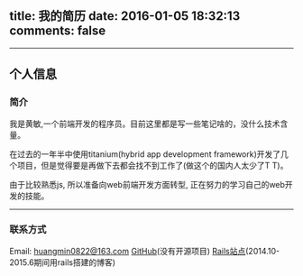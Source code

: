 title: 我的简历
date: 2016-01-05 18:32:13
comments: false
---

-----------------------------------
## 个人信息

### 简介

我是黄敏,一个前端开发的程序员。目前这里都是写一些笔记啥的，没什么技术含量。

在过去的一年半中使用titanium(hybrid app development framework)开发了几个项目，但是觉得要是再做下去都会找不到工作了(做这个的国内人太少了T T)。

由于比较熟悉js, 所以准备向web前端开发方面转型, 正在努力的学习自己的web开发的技能。

-----------------------------------
### 联系方式

Email: huangmin0822@163.com
[GitHub](https://github.com/minhuang0)(没有开源项目)
[Rails站点](http://ti.huangmin.me/)(2014.10-2015.6期间用rails搭建的博客)
